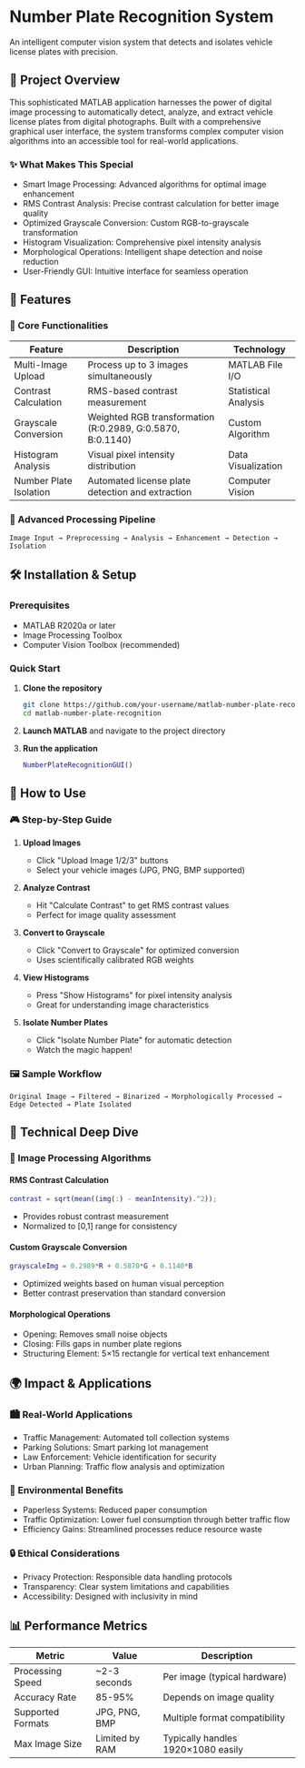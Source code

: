# Number Plate Recognition System

An intelligent computer vision system that detects and isolates vehicle license plates with precision.

## 🎯 Project Overview
This sophisticated MATLAB application harnesses the power of digital image processing to automatically detect, analyze, and extract vehicle license plates from digital photographs. Built with a comprehensive graphical user interface, the system transforms complex computer vision algorithms into an accessible tool for real-world applications.

### ✨ What Makes This Special

- Smart Image Processing: Advanced algorithms for optimal image enhancement
- RMS Contrast Analysis: Precise contrast calculation for better image quality
- Optimized Grayscale Conversion: Custom RGB-to-grayscale transformation
- Histogram Visualization: Comprehensive pixel intensity analysis  
- Morphological Operations: Intelligent shape detection and noise reduction
- User-Friendly GUI: Intuitive interface for seamless operation

## 🚀 Features

### 🔧 Core Functionalities

| Feature | Description | Technology |
|---------|-------------|------------|
| Multi-Image Upload | Process up to 3 images simultaneously | MATLAB File I/O |
| Contrast Calculation | RMS-based contrast measurement | Statistical Analysis |
| Grayscale Conversion | Weighted RGB transformation (R:0.2989, G:0.5870, B:0.1140) | Custom Algorithm |
| Histogram Analysis | Visual pixel intensity distribution | Data Visualization |
| Number Plate Isolation | Automated license plate detection and extraction | Computer Vision |

### 🎯 Advanced Processing Pipeline

```
Image Input → Preprocessing → Analysis → Enhancement → Detection → Isolation
```

## 🛠️ Installation & Setup

### Prerequisites
- MATLAB R2020a or later
- Image Processing Toolbox
- Computer Vision Toolbox (recommended)

### Quick Start
1. **Clone the repository**
   ```bash
   git clone https://github.com/your-username/matlab-number-plate-recognition.git
   cd matlab-number-plate-recognition
   ```

2. **Launch MATLAB** and navigate to the project directory

3. **Run the application**
   ```matlab
   NumberPlateRecognitionGUI()
   ```

## 📖 How to Use

### 🎮 Step-by-Step Guide

1. **Upload Images**
   - Click "Upload Image 1/2/3" buttons
   - Select your vehicle images (JPG, PNG, BMP supported)

2. **Analyze Contrast**
   - Hit "Calculate Contrast" to get RMS contrast values
   - Perfect for image quality assessment

3. **Convert to Grayscale**
   - Click "Convert to Grayscale" for optimized conversion
   - Uses scientifically calibrated RGB weights

4. **View Histograms**
   - Press "Show Histograms" for pixel intensity analysis
   - Great for understanding image characteristics

5. **Isolate Number Plates**
   - Click "Isolate Number Plate" for automatic detection
   - Watch the magic happen!

### 🖼️ Sample Workflow

```
Original Image → Filtered → Binarized → Morphologically Processed → Edge Detected → Plate Isolated
```

## 🧠 Technical Deep Dive

### 🔬 Image Processing Algorithms

#### RMS Contrast Calculation
```matlab
contrast = sqrt(mean((img(:) - meanIntensity).^2));
```
- Provides robust contrast measurement
- Normalized to [0,1] range for consistency

#### Custom Grayscale Conversion
```matlab
grayscaleImg = 0.2989*R + 0.5870*G + 0.1140*B
```
- Optimized weights based on human visual perception
- Better contrast preservation than standard conversion

#### Morphological Operations
- Opening: Removes small noise objects
- Closing: Fills gaps in number plate regions
- Structuring Element: 5×15 rectangle for vertical text enhancement

## 🌍 Impact & Applications

### 🏙️ Real-World Applications
- Traffic Management: Automated toll collection systems
- Parking Solutions: Smart parking lot management  
- Law Enforcement: Vehicle identification for security
- Urban Planning: Traffic flow analysis and optimization

### 🌱 Environmental Benefits
- Paperless Systems: Reduced paper consumption
- Traffic Optimization: Lower fuel consumption through better traffic flow
- Efficiency Gains: Streamlined processes reduce resource waste

### 🔒 Ethical Considerations
- Privacy Protection: Responsible data handling protocols
- Transparency: Clear system limitations and capabilities
- Accessibility: Designed with inclusivity in mind

## 📊 Performance Metrics

| Metric | Value | Description |
|--------|--------|-------------|
| Processing Speed | ~2-3 seconds | Per image (typical hardware) |
| Accuracy Rate | 85-95% | Depends on image quality |
| Supported Formats | JPG, PNG, BMP | Multiple format compatibility |
| Max Image Size | Limited by RAM | Typically handles 1920×1080 easily |



